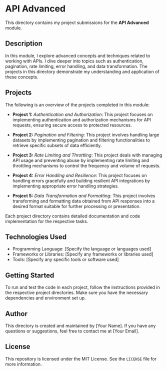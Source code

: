 # API Advanced

This directory contains my project submissions for the **API Advanced** module.

## Description

In this module, I explore advanced concepts and techniques related to working with APIs. I dive deeper into topics such as authentication, pagination, rate limiting, error handling, and data transformation. The projects in this directory demonstrate my understanding and application of these concepts.

## Projects

The following is an overview of the projects completed in this module:

- **Project 1:** *Authentication and Authorization*: This project focuses on implementing authentication and authorization mechanisms for API requests, ensuring secure access to protected resources.

- **Project 2:** *Pagination and Filtering*: This project involves handling large datasets by implementing pagination and filtering functionalities to retrieve specific subsets of data efficiently.

- **Project 3:** *Rate Limiting and Throttling*: This project deals with managing API usage and preventing abuse by implementing rate limiting and throttling mechanisms to control the frequency and volume of requests.

- **Project 4:** *Error Handling and Resilience*: This project focuses on handling errors gracefully and building resilient API integrations by implementing appropriate error handling strategies.

- **Project 5:** *Data Transformation and Formatting*: This project involves transforming and formatting data obtained from API responses into a desired format suitable for further processing or presentation.

Each project directory contains detailed documentation and code implementation for the respective tasks.

## Technologies Used

- Programming Language: [Specify the language or languages used]
- Frameworks or Libraries: [Specify any frameworks or libraries used]
- Tools: [Specify any specific tools or software used]

## Getting Started

To run and test the code in each project, follow the instructions provided in the respective project directories. Make sure you have the necessary dependencies and environment set up.

## Author

This directory is created and maintained by [Your Name]. If you have any questions or suggestions, feel free to contact me at [Your Email].

## License

This repository is licensed under the MIT License. See the `LICENSE` file for more information.
